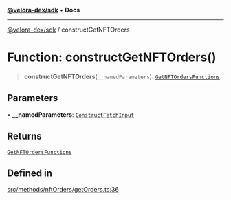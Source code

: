 [**@velora-dex/sdk**](../README.md) • **Docs**

***

[@velora-dex/sdk](../globals.md) / constructGetNFTOrders

# Function: constructGetNFTOrders()

> **constructGetNFTOrders**(`__namedParameters`): [`GetNFTOrdersFunctions`](../type-aliases/GetNFTOrdersFunctions.md)

## Parameters

• **\_\_namedParameters**: [`ConstructFetchInput`](../interfaces/ConstructFetchInput.md)

## Returns

[`GetNFTOrdersFunctions`](../type-aliases/GetNFTOrdersFunctions.md)

## Defined in

[src/methods/nftOrders/getOrders.ts:36](https://github.com/paraswap/paraswap-sdk/blob/master/src/methods/nftOrders/getOrders.ts#L36)
